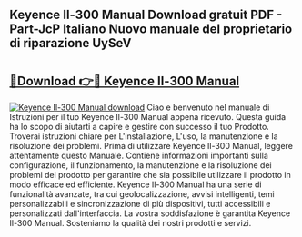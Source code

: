 ## Keyence Il-300 Manual Download gratuit PDF - Part-JcP Italiano Nuovo manuale del proprietario di riparazione UySeV

# <h2><a href="http://df9zmm7.blite.top/?on=Keyence+Il-300+Manual">🔗Download 👉🔴 Keyence Il-300 Manual</a></h2>

[![Keyence Il-300 Manual download](https://i.imgur.com/lujVjoI.png)](http://df9zmm7.blite.top/?on=Keyence+Il-300+Manual)
Ciao e benvenuto nel manuale di Istruzioni per il tuo Keyence Il-300 Manual appena ricevuto. Questa guida ha lo scopo di aiutarti a capire e gestire con successo il tuo Prodotto. Troverai istruzioni chiare per L'installazione, L'uso, la manutenzione e la risoluzione dei problemi. Prima di utilizzare Keyence Il-300 Manual, leggere attentamente questo Manuale. Contiene informazioni importanti sulla configurazione, il funzionamento, la manutenzione e la risoluzione dei problemi del prodotto per garantire che sia possibile utilizzare il prodotto in modo efficace ed efficiente. Keyence Il-300 Manual ha una serie di funzionalità avanzate, tra cui geolocalizzazione, avvisi intelligenti, temi personalizzabili e sincronizzazione di più dispositivi, tutti accessibili e personalizzati dall'interfaccia. La vostra soddisfazione è garantita Keyence Il-300 Manual. Sosteniamo la qualità dei nostri prodotti e servizi.
